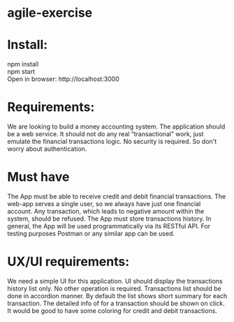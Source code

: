 # agile-exercise

# Install:
npm install <br>
npm start<br>
Open in browser: http://localhost:3000

# Requirements:
We are looking to build a money accounting system. The application should be a web service. It should not do any real “transactional” work, just emulate the financial transactions logic. No security is required. So don't worry about authentication.

# Must have
The App must be able to receive credit and debit financial transactions.
The web-app serves a single user, so we always have just one financial account.
Any transaction, which leads to negative amount within the system, should be refused. 
The App must store transactions history.
In general, the App will be used programmatically via its RESTful API. For testing purposes Postman or any similar app can be used.

# UX/UI requirements:
We need a simple UI for this application.
UI should display the transactions history list only. No other operation is required.
Transactions list should be done in accordion manner. By default the list shows short summary for each transaction. The detailed info of for a transaction should be shown on click.
It would be good to have some coloring for credit and debit transactions.
